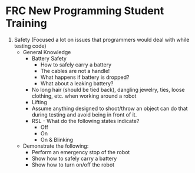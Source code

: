 # FRC New Programming Student Training

1. Safety (Focused a lot on issues that programmers would deal with while testing code)
   * General Knowledge
     * Battery Safety
       * How to safely carry a battery
       * The cables are not a handle!
       * What happens if battery is dropped?
       * What about a leaking battery?
     * No long hair (should be tied back), dangling jewelry, ties, loose clothing, etc. when working around a robot
     * Lifting
     * Assume anything designed to shoot/throw an object can do that during testing and avoid being in front of it.
     * RSL - What do the following states indicate?
       * Off
       * On
       * On & Blinking 
   * Demonstrate the following:
     * Perform an emergency stop of the robot
     * Show how to safely carry a battery
     * Show how to turn on/off the robot
